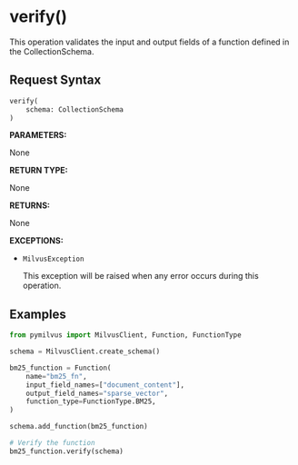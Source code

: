 # verify()

This operation validates the input and output fields of a function defined in the CollectionSchema.

## Request Syntax

```python
verify(
    schema: CollectionSchema
)
```

**PARAMETERS:**

None

**RETURN TYPE:**

None

**RETURNS:**

None

**EXCEPTIONS:**

- `MilvusException`

    This exception will be raised when any error occurs during this operation.

## Examples

```python
from pymilvus import MilvusClient, Function, FunctionType

schema = MilvusClient.create_schema()

bm25_function = Function(
    name="bm25_fn",
    input_field_names=["document_content"],
    output_field_names="sparse_vector",
    function_type=FunctionType.BM25,
)

schema.add_function(bm25_function)

# Verify the function
bm25_function.verify(schema)
```
